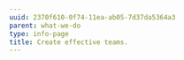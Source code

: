 ```yaml
---
uuid: 2370f610-0f74-11ea-ab05-7d37da5364a3
parent: what-we-do
type: info-page
title: Create effective teams.
---
```


